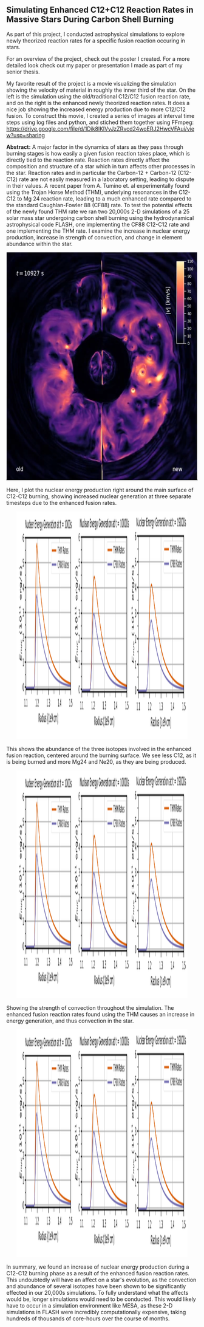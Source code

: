 ## Simulating Enhanced C12+C12 Reaction Rates in Massive Stars During Carbon Shell Burning

As part of this project, I conducted astrophysical simulations to explore newly theorized reaction rates for a specific fusion reaction occuring in stars. 

For an overview of the project, check out the poster I created. For a more detailed look check out my paper or presentation I made as part of my senior thesis.

My favorite result of the project is a movie visualizing the simulation showing the velocity of material in roughly the inner third of the star. On the left is the simulation using the old/traditional C12/C12 fusion reaction rate, and on the right is the enhanced newly theorized reaction rates. It does a nice job showing the increased energy production due to more C12/C12 fusion. To construct this movie, I created a series of images at interval time steps using log files and python, and stiched them together using FFmpeg: https://drive.google.com/file/d/1Dik8lKlVvJzZRvcd24woERJ2HwcVFAui/view?usp=sharing

**Abstract:**
A major factor in the dynamics of stars as they pass through burning stages is how easily a given fusion reaction takes place, which is directly tied to the reaction rate. Reaction rates directly affect the composition and structure of a star which in turn affects other processes in the star. Reaction rates and in particular the Carbon-12 + Carbon-12 (C12-C12) rate are not easily measured in a laboratory setting, leading to dispute in their values. A recent paper from A. Tumino et. al experimentally found using the Trojan Horse Method (THM), underlying resonances in the C12-C12 to Mg 24 reaction rate, leading to a much enhanced rate compared to the standard Caughlan-Fowler 88 (CF88) rate. To test the potential effects of the newly found THM rate we ran two 20,000s 2-D simulations of a 25 solar mass star undergoing carbon shell burning using the hydrodynamical astrophysical code FLASH, one implementing the CF88 C12-C12 rate and one implementing the THM rate. I examine the increase in nuclear energy production, increase in strength of convection, and change in element abundance within the star.



<p align="center">
<img src="https://github.com/bundasma/matthew_bundas_portfolio/blob/main/Astrophysical_Sim_Research/README_images/sim_screenshot.PNG?raw=true" width="600" height="600">
</p>


Here, I plot the nuclear energy production right around the main surface of C12-C12 burning, showing increased nuclear generation at three separate timesteps due to the enhanced fusion rates.

<p align="center">
<img src="https://github.com/bundasma/matthew_bundas_portfolio/blob/main/Astrophysical_Sim_Research/README_images/nuc_gen.PNG?raw=true" width="450" height="600">
</p>

This shows the abundance of the three isotopes involved in the enhanced fusion reaction, centered around the burning surface. We see less C12, as it is being burned and more Mg24 and Ne20, as they are being produced.

<p align="center">
<img src="https://github.com/bundasma/matthew_bundas_portfolio/blob/main/Astrophysical_Sim_Research/README_images/nuc_gen.PNG?raw=true" width="450" height="600">
</p>

Showing the strength of convection throughout the simulation. The enhanced fusion reaction rates found using the THM causes an increase in energy generation, and thus convection in the star.

<p align="center">
<img src="https://github.com/bundasma/matthew_bundas_portfolio/blob/main/Astrophysical_Sim_Research/README_images/nuc_gen.PNG?raw=true" width="450" height="600">
</p>

In summary, we found an increase of nuclear energy production during a C12-C12 burning phase as a result of the enhanced fusion reaction rates. This undoubtedly will have an affect on a star's evolution, as the convection and abundance of several isotopes have been shown to be significantly effected in our 20,000s simulations. To fully understand what the affects would be, longer simulations would need to be conducted. This would likely have to occur in a simulation environment like MESA, as these 2-D simulations in FLASH were incredibly computationally expensive, taking hundreds of thousands of core-hours over the course of months. 






